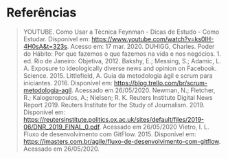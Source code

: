 # Referências

> YOUTUBE. Como Usar a Técnica Feynman - Dicas de Estudo - Como Estudar. Disponível em: https://www.youtube.com/watch?v=ks0lH-4H0sA&t=323s. Acesso em: 17 mar. 2020.
> DUHIGG, Charles. Poder do Hábito: Por que fazemos o que fazemos na vida e nos negócios. 1. ed. Rio de Janeiro: Objetiva, 2012.
> Bakshy, E.; Messing, S.; Adamic, L. A. Exposure to ideologically diverse news and opinion on Facebook. Science. 2015.
> Littlefield, A. Guia da metodologia ágil e scrum para iniciantes. 2016. Disponível em: https://blog.trello.com/br/scrum-metodologia-agil. Acessado em 26/05/2020.
> Newman, N.; Fletcher, R.; Kalogeropoulos, A.; Nielsen; R. K. Reuters Institute Digital News Report 2019. Reuters Institute for the Study of Journalism. 2019. Disponível em: https://reutersinstitute.politics.ox.ac.uk/sites/default/files/2019-06/DNR_2019_FINAL_0.pdf. Acessado em 26/05/2020
> Vietro, I. L. Fluxo de desenvolvimento com GitFlow. 2015. Disponível em: https://imasters.com.br/agile/fluxo-de-desenvolvimento-com-gitflow. Acessado em 26/05/2020.
